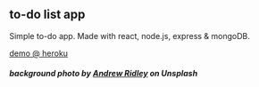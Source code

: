 ## to-do list app

Simple to-do app. Made with react, node.js, express & mongoDB.

[demo @ heroku](https://to-do-listing.herokuapp.com/)


##### background photo by [Andrew Ridley](https://unsplash.com/@aridley88) on Unsplash
